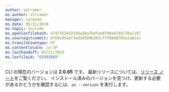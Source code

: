 ```yaml
---
author: sptramer
ms.author: sttramer
manager: carmonm
ms.date: 05/21/2019
ms.topic: include
ms.openlocfilehash: e7473524223d9a20af6dfae8790a67d4170a1197
ms.sourcegitcommit: bf69c95abf3ed3d589b202c7ff04d8782e2a81ac
ms.translationtype: HT
ms.contentlocale: ja-JP
ms.lasthandoff: 05/21/2019
ms.locfileid: "65993069"
---
```

CLI の現在のバージョンは __2.0.65__ です。 最新リリースについては、[リリース ノート](../release-notes-azure-cli.md)をご覧ください。 インストール済みのバージョンを見つけ、更新する必要があるかどうかを確認するには、`az --version` を実行します。
